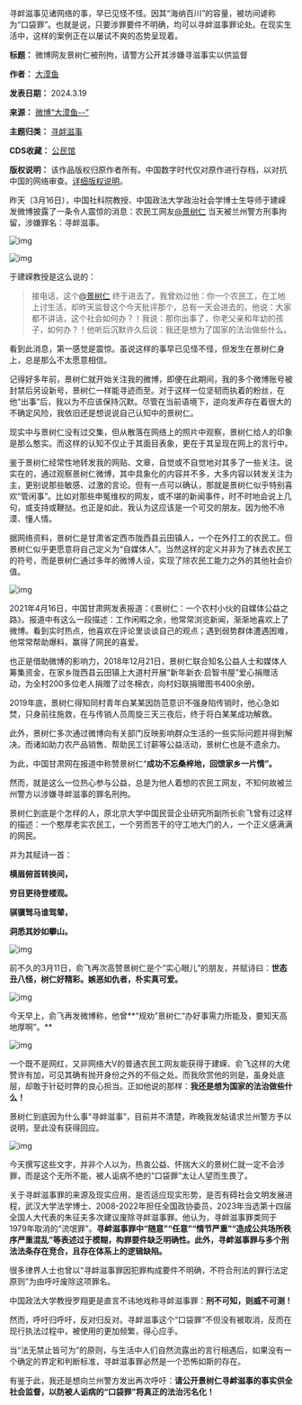 寻衅滋事见诸网络的事，早已见怪不怪。因其“海纳百川”的容量，被坊间谑称为“口袋罪”。也就是说，只要涉罪要件不明确，均可以寻衅滋事罪论处。在现实生活中，这样的案例正在以屡试不爽的态势呈现着。




**标题：** 微博网友景树仁被刑拘，请警方公开其涉嫌寻滋事实以供监督  

**作者：** [大漠鱼](https://chinadigitaltimes.net/space/大漠鱼)  

**发表日期：** 2024.3.19  

**来源：** [微博“大漠鱼--”](https://web.archive.org/web/20240319151040/https://weibo.com/ttarticle/p/show?id=2309405012900271227091)  

**主题归类：** [寻衅滋事](https://chinadigitaltimes.net/space/寻衅滋事)  

**CDS收藏：** [公民馆](https://chinadigitaltimes.net/space/%E5%85%AC%E6%B0%91%E9%A6%86)  

**版权说明：** 该作品版权归原作者所有。中国数字时代仅对原作进行存档，以对抗中国的网络审查。[详细版权说明](https://chinadigitaltimes.net/chinese/copyright)。


昨天（3月16日），中国社科院教授、中国政法大学政治社会学博士生导师于建嵘发微博披露了一条令人震惊的消息：农民工网友[@景树仁](https://weibo.com/n/%E6%99%AF%E6%A0%91%E4%BB%81) 当天被兰州警方刑事拘留，涉嫌罪名：寻衅滋事。


![img](https://chinadigitaltimes.net/chinese/files/2024/03/1.jpeg)


![img](https://chinadigitaltimes.net/chinese/files/2024/03/2.jpeg)


于建嵘教授是这么说的：



> 
> 接电话，这个[@景树仁](https://weibo.com/n/%E6%99%AF%E6%A0%91%E4%BB%81) 终于进去了。我曾劝过他：你一个农民工，在工地上讨生活，却昨天监督这个今天批评那个，总有一天会进去的。他说：大家都不讲话，这个社会如何办？！我说：那你出事了，你老父亲和年幼的孩子，如何办？！他听后沉默许久后说：我还是想为了国家的法治做些什么。
> 
> 
> 


看到此消息，第一感觉是震惊。虽说这样的事早已见怪不怪，但发生在景树仁身上，总是那么不太愿意相信。


记得好多年前，景树仁就开始关注我的微博，即便在此期间，我的多个微博账号被封禁后另设新号，景树仁一样能寻迹而至。对于这样一位坚韧而执着的粉丝，在他“出事”后，我以为不应该保持沉默。尽管在当前语境下，逆向发声存在着很大的不确定风险，我依旧还是想说说自己认知中的景树仁。


现实中与景树仁没有过交集，但从散落在网络上的照片中观察，景树仁给人的印象是那么憨实。而这样的认知不仅止于其面目表象，更在于其呈现在网上的言行中。


鉴于景树仁经常性地转发我的网贴、文章，自觉或不自觉地对其多了一些关注。说实在的，通过观察景树仁微博，其中具象化的内容并不多，大多内容以转发关注为主，更别说那些敏感、过激的言论。但有一点可以确认，那就是景树仁似乎特别喜欢“管闲事”。比如对那些申冤维权的网友，或不堪的新闻事件，时不时地会说上几句，或支持或鞭挞。也正是如此，我认为这应该是一个可交的朋友。因为他不冷漠、懂人情。


据网络资料，景树仁是甘肃省定西市陇西县云田镇人，一个在外打工的农民工。但景树仁似乎更愿意将自己定义为“自媒体人”。当然这样的定义并非为了抹去农民工的符号，而是景树仁通过多年的微博人设，实现了除农民工能力之外的其他社会价值。


![img](https://chinadigitaltimes.net/chinese/files/2024/03/3-1.jpeg)


2021年4月16日，中国甘肃网发表报道：《景树仁：一个农村小伙的自媒体公益之路》。报道中有这么一段描述：工作闲暇之余，他常常浏览新闻，渐渐地喜欢上了微博。看到实时热点，他喜欢在评论里谈谈自己的观点；遇到弱势群体遭遇困难，他常常帮助爆料，赢得了网民的喜爱。


也正是借助微博的影响力，2018年12月21日，景树仁联合知名公益人士和媒体人筹集资金，在家乡陇西县云田镇上大道村开展“新年新衣·启智书屋”爱心捐赠活动，为全村200多位老人捐赠了过冬棉衣，向村妇联捐赠图书400余册。


2019年底，景树仁得知同村青年白某某因防范意识不强身陷传销时，他心急如焚，只身前往施救，在与传销人员周旋三天三夜后，终于将白某某成功解救。


此外，景树仁多次通过微博向有关部门反映影响群众生活的一些实际问题并得到解决。而诸如助力农产品销售、帮助民工讨薪等公益活动，景树仁也是不遗余力。


为此，中国甘肃网在报道中称赞景树仁“**成功不忘桑梓地，回馈家乡一片情”。** 


然而，就是这么一位热心参与公益，总是为他人着想的农民工网友，不知何故被兰州警方以涉嫌寻衅滋事的罪名刑拘。


景树仁到底是个怎样的人，原北京大学中国民营企业研究所副所长俞飞曾有过这样的描述：一个憨厚老实农民工，一个劳而苦干的守工地大门的人，一个正义感满满的网民。


并为其赋诗一首：  

**横眉俯首转换间，**   

**穷目更待登楼观。**   

**骐骥驽马谁驾辇，**   

**洞悉其妙如攀山。** 


![img](https://chinadigitaltimes.net/chinese/files/2024/03/4.jpeg)


前不久的3月11日，俞飞再次高赞景树仁是个“实心眼儿”的朋友，并赋诗曰：**世态丑八怪，树仁好精彩。嫉恶如仇者，朴实真可爱。** 


![img](https://chinadigitaltimes.net/chinese/files/2024/03/5.jpeg)


今天早上，俞飞再发微博称，他曾**“规劝”景树仁“办好事需力所能及，要知天高地厚啊”。** 


![img](https://chinadigitaltimes.net/chinese/files/2024/03/6.jpeg)


一个既不是网红，又非网络大V的普通农民工网友能获得于建嵘、俞飞这样的大佬赞许有加，可见其确有抛开身份之外的不俗之处。而我欣赏他的则是，虽身处底层，却敢于针砭时弊的良心担当。正如他说的那样：**我还是想为国家的法治做些什么！** 


景树仁到底因为什么事“寻衅滋事”，目前并不清楚，昨晚我发帖请求兰州警方予以说明，至此没有获得回应。


![img](https://chinadigitaltimes.net/chinese/files/2024/03/7.jpeg)


今天撰写这些文字，并非个人以为，热衷公益、怀揣大义的景树仁就一定不会涉罪，而是这个无所不能，被人诟病不绝的“口袋罪”太让人望而生畏了。


关于寻衅滋事罪的来源及现实应用，是否适应现实形势，是否有碍社会文明发展进程，武汉大学法学博士、2008-2022年担任全国政协委员，2023年当选第十四届全国人大代表的朱征夫多次建议废除寻衅滋事罪。他认为，寻衅滋事罪类同于1979年取消的“流氓罪”。**寻衅滋事罪中“随意”“任意”“情节严重”“造成公共场所秩序严重混乱”等表述过于模糊，构罪要件缺乏明确性。此外，寻衅滋事罪与多个刑法法条存在竞合，且存在体系上的逻辑缺陷。** 


很多律界人士也曾以“寻衅滋事罪因犯罪构成要件不明确，不符合刑法的罪行法定原则”为由呼吁废除这项罪名。


中国政法大学教授罗翔更是直言不讳地戏称寻衅滋事罪：**刑不可知，则威不可测！** 


然而，呼吁归呼吁，反对归反对。寻衅滋事这个“口袋罪”不但没有被取消，反而在现行执法过程中，被使用的更加频繁，得心应手。


当“法无禁止皆可为”的原则，与生活中人们自然流露出的言行相遇后，如果没有一个确定的界定和判断标准，寻衅滋事罪必然是一个恐怖如斯的存在。


有鉴于此，我还是想向兰州警方发出再次呼吁：**请公开景树仁寻衅滋事的事实供全社会监督，以防被人诟病的“口袋罪”将真正的法治污名化！** 

